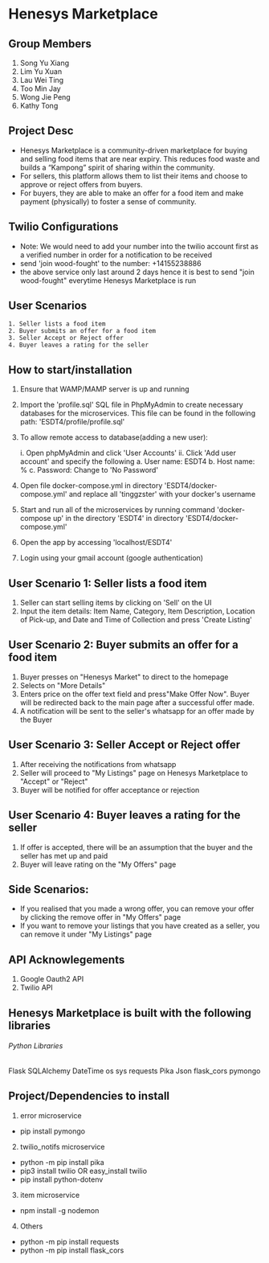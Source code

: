 # Henesys Marketplace

## Group Members
1. Song Yu Xiang
2. Lim Yu Xuan
3. Lau Wei Ting
4. Too Min Jay
5. Wong Jie Peng
6. Kathy Tong

## Project Desc
- Henesys Marketplace is a community-driven marketplace for buying and selling food items that are near expiry. This reduces food waste and builds a “Kampong” spirit of sharing within the community. 
- For sellers, this platform allows them to list their items and choose to approve or reject offers from buyers. 
- For buyers, they are able to make an offer for a food item and make payment (physically) to foster a sense of community. 

## Twilio Configurations
- Note: We would need to add your number into the twilio account first as a verified number in order for a notification to be received 
- send 'join wood-fought' to the number: +14155238886 
- the above service only last around 2 days hence it is best to send "join wood-fought" everytime Henesys Marketplace is run 

## User Scenarios 
    1. Seller lists a food item 
    2. Buyer submits an offer for a food item 
    3. Seller Accept or Reject offer 
    4. Buyer leaves a rating for the seller 

## How to start/installation
1. Ensure that WAMP/MAMP server is up and running
2. Import the 'profile.sql' SQL file in PhpMyAdmin to create necessary databases for the microservices. This file can be found in the following path: 'ESDT4/profile/profile.sql'
3. To allow remote access to database(adding a new user): 
  
    i. Open phpMyAdmin and click 'User Accounts'
    ii. Click 'Add user account' and specify the following 
      a. User name: ESDT4
      b. Host name: %
      c. Password: Change to 'No Password'

4. Open file docker-compose.yml in directory 'ESDT4/docker-compose.yml' and replace all 'tinggzster' with your docker's username
5. Start and run all of the microservices by running command 'docker-compose up' in the directory 'ESDT4'
in directory 'ESDT4/docker-compose.yml'
6. Open the app by accessing 'localhost/ESDT4'
7. Login using your gmail account (google authentication)

## User Scenario 1: Seller lists a food item 
1. Seller can start selling items by clicking on 'Sell' on the UI 
2. Input the item details: Item Name, Category, Item Description, Location of Pick-up, and Date and Time of Collection and press 'Create Listing' 

## User Scenario 2: Buyer submits an offer for a food item 
1. Buyer presses on "Henesys Market" to direct to the homepage
2. Selects on "More Details"
3. Enters price on the offer text field and press"Make Offer Now". Buyer will be redirected back to the main page after a successful offer made.
4. A notification will be sent to the seller's whatsapp for an offer made by the Buyer 

## User Scenario 3: Seller Accept or Reject offer 
1. After receiving the notifications from whatsapp 
2. Seller will proceed to "My Listings" page on Henesys Marketplace to "Accept" or "Reject" 
3. Buyer will be notified for offer acceptance or rejection

## User Scenario 4: Buyer leaves a rating for the seller 
1. If offer is accepted, there will be an assumption that the buyer and the seller has met up and paid 
2. Buyer will leave rating on the "My Offers" page

## Side Scenarios: 
- If you realised that you made a wrong offer, you can remove your offer by clicking the remove offer in "My Offers" page 
- If you want to remove your listings that you have created as a seller, you can remove it under "My Listings" page

## API Acknowlegements
1. Google Oauth2 API
2. Twilio API

## Henesys Marketplace is built with the following libraries 

######  Python Libraries 
Flask
SQLAlchemy
DateTime
os
sys
requests
Pika
Json
flask_cors
pymongo 


## Project/Dependencies to install 
1. error microservice 
- pip install pymongo

2. twilio_notifs microservice
- python -m pip install pika
- pip3 install twilio OR easy_install twilio
- pip install python-dotenv

3. item microservice
- npm install -g nodemon

4. Others
- python -m pip install requests
- python -m pip install flask_cors
